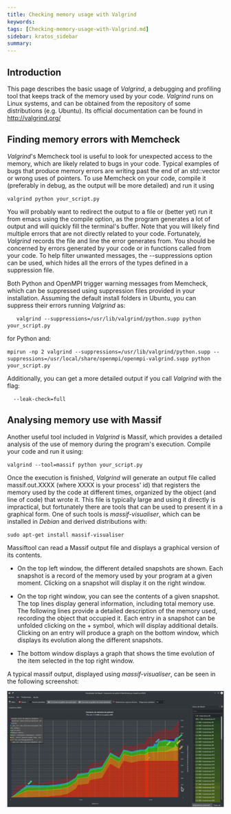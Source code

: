 ```yaml
---
title: Checking memory usage with Valgrind
keywords: 
tags: [Checking-memory-usage-with-Valgrind.md]
sidebar: kratos_sidebar
summary: 
---
```



## Introduction

This page describes the basic usage of _Valgrind_, a debugging and profiling tool that keeps track of the memory used by your code. _Valgrind_ runs on Linux systems, and can be obtained from the repository of some distributions (e.g. Ubuntu). Its official documentation can be found in http://valgrind.org/

##  Finding memory errors with Memcheck 

_Valgrind_'s Memcheck tool is useful to look for unexpected access to the memory, which are likely related to bugs in your code. Typical examples of bugs that produce memory errors are writing past the end of an std::vector or wrong uses of pointers. To use Memcheck on your code, compile it (preferably in debug, as the output will be more detailed) and run it using 

    valgrind python your_script.py

You will probably want to redirect the output to a file or (better yet) run it from emacs using the compile option, as the program generates a lot of output and will quickly fill the terminal's buffer. Note that you will likely find multiple errors that are not directly related to your code. Fortunately, _Valgrind_ records the file and line the error generates from. You should be concerned by errors generated by your code or in functions called from your code. To help filter unwanted messages, the --suppressions option can be used, which hides all the errors of the types defined in a suppression file.

Both Python and OpenMPI trigger warning messages from Memcheck, which can be suppressed using suppression files provided in your installation. Assuming the default install folders in Ubuntu, you can suppress their errors running _Valgrind_ as:

       valgrind --suppressions=/usr/lib/valgrind/python.supp python your_script.py

for Python and:

    mpirun -np 2 valgrind --suppressions=/usr/lib/valgrind/python.supp --suppressions=/usr/local/share/openmpi/openmpi-valgrind.supp python your_script.py
 
 Additionally, you can get a more detailed output if you call _Valgrind_ with the flag:
 
      --leak-check=full
 
## Analysing memory use with Massif 

Another useful tool included in _Valgrind_ is Massif, which provides a detailed analysis of the use of memory during the program's execution. Compile your code and run it using:

    valgrind --tool=massif python your_script.py

Once the execution is finished, _Valgrind_ will generate an output file called massif.out.XXXX (where XXXX is your process' id) that registers the memory used by the code at different times, organized by the object (and line of code) that wrote it. This file is typically large and using it directly is impractical, but fortunately there are tools that can be used to present it in a graphical form. One of such tools is _massif-visualiser_, which can be installed in _Debian_ and derived distributions with:

    sudo apt-get install massif-visualiser

Massiftool can read a Massif output file and displays a graphical version of its contents.

* On the top left window, the different detailed snapshots are shown. Each snapshot is a record of the memory used by your program at a given moment. Clicking on a snapshot will display it on the right window. 

* On the top right window, you can see the contents of a given snapshot. The top lines display general information, including total memory use. The following lines provide a detailed description of the memory used, recording the object that occupied it. Each entry in a snapshot can be unfolded clicking on the + symbol, which will display additional details. Clicking on an entry will produce a graph on the bottom window, which displays its evolution along the different snapshots. 

* The bottom window displays a graph that shows the time evolution of the item selected in the top right window. 

A typical massif output, displayed using _massif-visualiser_, can be seen in the following screenshot:

![](https://raw.githubusercontent.com/KratosMultiphysics/Documentation/master/Wiki_files/Checking_memory_use_with_Valgrind/massif.png)
 